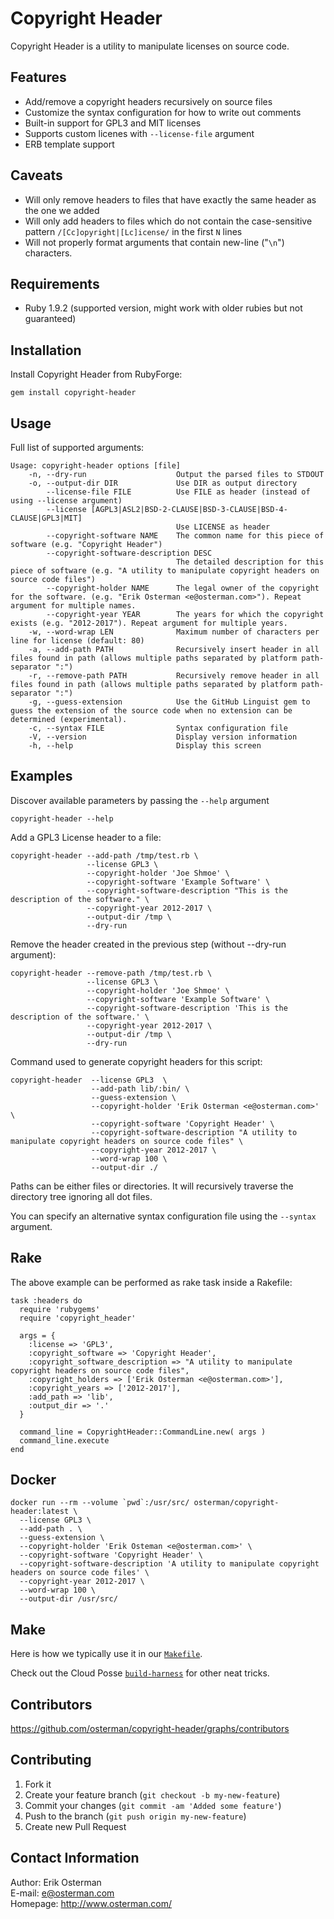 Copyright Header
===============

Copyright Header is a utility to manipulate licenses on source code.

Features
--------

* Add/remove a copyright headers recursively on source files
* Customize the syntax configuration for how to write out comments
* Built-in support for GPL3 and MIT licenses
* Supports custom licenes with `--license-file` argument
* ERB template support

Caveats
-------
* Will only remove headers to files that have exactly the same header as the one we added
* Will only add headers to files which do not contain the case-sensitive pattern `/[Cc]opyright|[Lc]icense/` in the first `N` lines
* Will not properly format arguments that contain new-line ("`\n`") characters.

Requirements
------------

* Ruby 1.9.2 (supported version, might work with older rubies but not guaranteed)

Installation
------------

Install Copyright Header from RubyForge:

    gem install copyright-header


Usage
-----

Full list of supported arguments:

    Usage: copyright-header options [file]
        -n, --dry-run                    Output the parsed files to STDOUT
        -o, --output-dir DIR             Use DIR as output directory
            --license-file FILE          Use FILE as header (instead of using --license argument)
            --license [AGPL3|ASL2|BSD-2-CLAUSE|BSD-3-CLAUSE|BSD-4-CLAUSE|GPL3|MIT]
                                         Use LICENSE as header
            --copyright-software NAME    The common name for this piece of software (e.g. "Copyright Header")
            --copyright-software-description DESC
                                         The detailed description for this piece of software (e.g. "A utility to manipulate copyright headers on source code files")
            --copyright-holder NAME      The legal owner of the copyright for the software. (e.g. "Erik Osterman <e@osterman.com>"). Repeat argument for multiple names.
            --copyright-year YEAR        The years for which the copyright exists (e.g. "2012-2017"). Repeat argument for multiple years.
        -w, --word-wrap LEN              Maximum number of characters per line for license (default: 80)
        -a, --add-path PATH              Recursively insert header in all files found in path (allows multiple paths separated by platform path-separator ":")
        -r, --remove-path PATH           Recursively remove header in all files found in path (allows multiple paths separated by platform path-separator ":")
        -g, --guess-extension            Use the GitHub Linguist gem to guess the extension of the source code when no extension can be determined (experimental).
        -c, --syntax FILE                Syntax configuration file
        -V, --version                    Display version information
        -h, --help                       Display this screen

Examples
--------

Discover available parameters by passing the `--help` argument

    copyright-header --help

Add a GPL3 License header to a file:

    copyright-header --add-path /tmp/test.rb \
                     --license GPL3 \
                     --copyright-holder 'Joe Shmoe' \
                     --copyright-software 'Example Software' \
                     --copyright-software-description "This is the description of the software." \
                     --copyright-year 2012-2017 \
                     --output-dir /tmp \
                     --dry-run 

Remove the header created in the previous step (without --dry-run argument):

    copyright-header --remove-path /tmp/test.rb \
                     --license GPL3 \
                     --copyright-holder 'Joe Shmoe' \
                     --copyright-software 'Example Software' \
                     --copyright-software-description 'This is the description of the software.' \
                     --copyright-year 2012-2017 \
                     --output-dir /tmp \
                     --dry-run 

Command used to generate copyright headers for this script:

    copyright-header  --license GPL3  \
                      --add-path lib/:bin/ \
                      --guess-extension \
                      --copyright-holder 'Erik Osterman <e@osterman.com>' \
                      --copyright-software 'Copyright Header' \
                      --copyright-software-description "A utility to manipulate copyright headers on source code files" \
                      --copyright-year 2012-2017 \
                      --word-wrap 100 \
                      --output-dir ./


Paths can be either files or directories. It will recursively traverse the directory tree ignoring all dot files.

You can specify an alternative syntax configuration file using the `--syntax` argument.

Rake
----

The above example can be performed as rake task inside a Rakefile:

    task :headers do
      require 'rubygems'
      require 'copyright_header'

      args = {
        :license => 'GPL3',
        :copyright_software => 'Copyright Header',
        :copyright_software_description => "A utility to manipulate copyright headers on source code files",
        :copyright_holders => ['Erik Osterman <e@osterman.com>'],
        :copyright_years => ['2012-2017'],
        :add_path => 'lib',
        :output_dir => '.'
      }

      command_line = CopyrightHeader::CommandLine.new( args )
      command_line.execute
    end

## Docker

```
docker run --rm --volume `pwd`:/usr/src/ osterman/copyright-header:latest \
  --license GPL3 \
  --add-path . \
  --guess-extension \
  --copyright-holder 'Erik Osteman <e@osterman.com>' \
  --copyright-software 'Copyright Header' \
  --copyright-software-description 'A utility to manipulate copyright headers on source code files' \
  --copyright-year 2012-2017 \
  --word-wrap 100 \
  --output-dir /usr/src/
```

## Make

Here is how we typically use it in our [`Makefile`](Makefile). 

Check out the Cloud Posse [`build-harness`](https://github.com/cloudposse/build-harness/) for other neat tricks.


Contributors
------------

<https://github.com/osterman/copyright-header/graphs/contributors>
    
Contributing
------------

1. Fork it
2. Create your feature branch (`git checkout -b my-new-feature`)
3. Commit your changes (`git commit -am 'Added some feature'`)
4. Push to the branch (`git push origin my-new-feature`)
5. Create new Pull Request

Contact Information
-------------------

Author: Erik Osterman  
E-mail: <e@osterman.com>  
Homepage: <http://www.osterman.com/>  

